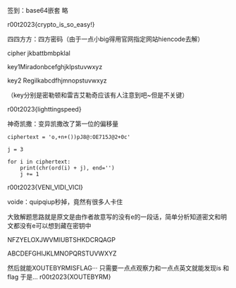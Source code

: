 签到：base64嵌套
略

r00t2023{crypto_is_so_easy!}

四四方方：四方密码（由于一点小big得用官网指定网站hiencode去解）

cipher jkbattbmbpklal

key1Miradonbcefghjklpstuvwxyz

key2 Regilkabcdfhjmnopstuvwxyz

（key分别是密勒顿和雷吉艾勒奇应该有人注意到吧~但是不关键）

r00t2023{lighttingspeed}

神奇凯撒：变异凯撒改了第一位的偏移量

	ciphertext = 'o,+n+())pJ8@:OE715J@2+0c'

	j = 3

	for i in ciphertext:
		print(chr(ord(i) + j), end='')
		j += 1
    

r00t2023{VENI_VIDI_VICI}

voide：quipqiup秒掉，竟然有很多人卡住

大致解题思路就是原文是由作者故意写的没有e的一段话，简单分析知道密文和明文都没有e可以想到藏在密钥中

NFZYELOXJWVMIUBTSHKDCRQAGP

ABCDEFGHIJKLMNOPQRSTUVWXYZ

然后就能XOUTEBYRMISFLAG··· 只需要一点点观察力和一点点英文就能发现is 和 flag
于是...
r00t2023{XOUTEBYRM}


